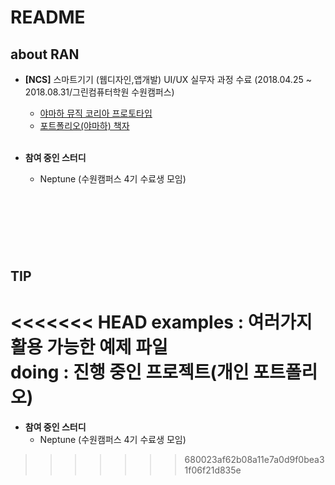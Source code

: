 # README

## about RAN

- **[NCS]** 스마트기기 (웹디자인,앱개발) UI/UX 실무자 과정 수료 (2018.04.25 ~ 2018.08.31/그린컴퓨터학원 수원캠퍼스)


	- [야마하 뮤직 코리아 프로토타입](https://item629.github.io/yamaha)</br>
	- [포트폴리오(야마하) 책자](https://drive.google.com/open?id=1BRiuEv_m_WhysNkP4JQcY9XL4vZukplx)
</br></br>

- **참여 중인 스터디**
	- Neptune (수원캠퍼스 4기 수료생 모임)

</br></br></br>
---

## TIP

<<<<<<< HEAD
examples : 여러가지 활용 가능한 예제 파일</br>
doing : 진행 중인 프로젝트(개인 포트폴리오)
=======
- **참여 중인 스터디**
	- Neptune (수원캠퍼스 4기 수료생 모임)
>>>>>>> 680023af62b08a11e7a0d9f0bea31f06f21d835e
